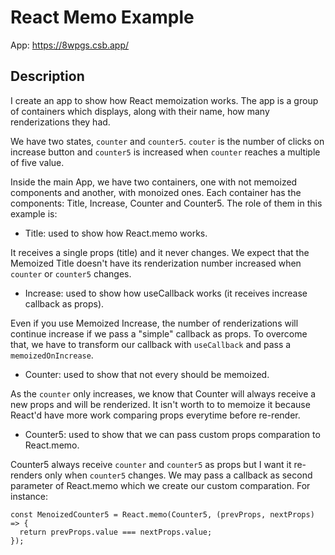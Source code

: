 # React Memo Example

App: https://8wpgs.csb.app/

## Description

I create an app to show how React memoization works. The app is a group of containers which displays, along with their name, how many renderizations they had.

We have two states, `counter` and `counter5`. `couter` is the number of clicks on increase button and `counter5` is increased when `counter` reaches a multiple of five value.

Inside the main App, we have two containers, one with not memoized components and another, with monoized ones. Each container has the components: Title, Increase, Counter and Counter5. The role of them in this example is:

- Title: used to show how React.memo works.

It receives a single props (title) and it never changes. We expect that the Memoized Title doesn't have its renderization number increased when `counter` or `counter5` changes.

- Increase: used to show how useCallback works (it receives increase callback as props).

Even if you use Memoized Increase, the number of renderizations will continue increase if we pass a "simple" callback as props. To overcome that, we have to transform our callback with `useCallback` and pass a `memoizedOnIncrease`.

- Counter: used to show that not every should be memoized.

As the `counter` only increases, we know that Counter will always receive a new props and will be renderized. It isn't worth to to memoize it because React'd have more work comparing props everytime before re-render.

- Counter5: used to show that we can pass custom props comparation to React.memo.

Counter5 always receive `counter` and `counter5` as props but I want it re-renders only when `counter5` changes. We may pass a callback as second parameter of React.memo which we create our custom comparation. For instance:

```
const MenoizedCounter5 = React.memo(Counter5, (prevProps, nextProps) => {
  return prevProps.value === nextProps.value;
});
```
